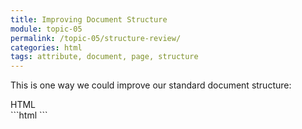 ```yaml
---
title: Improving Document Structure
module: topic-05
permalink: /topic-05/structure-review/
categories: html
tags: attribute, document, page, structure
---
```


<div class="divider-heading"></div>

This is one way we could improve our standard document structure:


<div class="code-heading">
  <span class="html">HTML</span>
</div>
```html
<!DOCTYPE html>
<html lang="en">
  <head>
    <title>My Way-Cool Awesome Site</title>
    <!-- Metadata and information about your site, not visible to visitors. -->
  </head>

  <body>
    <!-- My "Way-Cool Awesome Site" contents, visible to visitors. -->
  </body>
</html>
```
